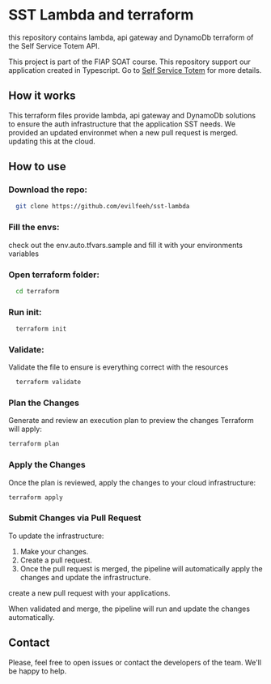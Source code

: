 # SST Lambda and terraform

this repository contains lambda, api gateway and DynamoDb terraform of the Self Service Totem API.

This project is part of the FIAP SOAT course. This repository support our application created in Typescript. Go to [Self Service Totem](https://github.com/evilfeeh/self-service-totem) for more details.

## How it works

This terraform files provide lambda, api gateway and DynamoDb solutions to ensure the auth infrastructure that the application SST needs.
We provided an updated environmet when a new pull request is merged. updating this at the cloud.

## How to use

### Download the repo:
``` bash
  git clone https://github.com/evilfeeh/sst-lambda
```

### Fill the envs:
check out the env.auto.tfvars.sample and fill it with your environments variables

### Open terraform folder:
``` bash
  cd terraform
```

### Run init:
``` bash
  terraform init
```

### Validate:
Validate the file to ensure is everything correct with the resources
``` bash
  terraform validate 
```

### Plan the Changes
Generate and review an execution plan to preview the changes Terraform will apply:

``` bash
terraform plan
```

### Apply the Changes
Once the plan is reviewed, apply the changes to your cloud infrastructure:

``` bash
terraform apply
```

### Submit Changes via Pull Request
To update the infrastructure:

1. Make your changes.
2. Create a pull request.
3. Once the pull request is merged, the pipeline will automatically apply the changes and update the infrastructure.

create a new pull request with your applications.

When validated and merge, the pipeline will run and update the changes automatically.


## Contact
Please, feel free to open issues or contact the developers of the team. We'll be happy to help.